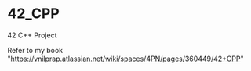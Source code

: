 # 42_CPP
42 C++ Project

Refer to my book "https://vnilprap.atlassian.net/wiki/spaces/4PN/pages/360449/42+CPP"
